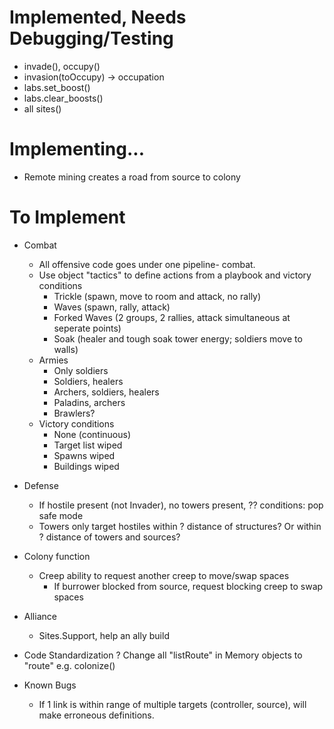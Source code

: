 # Implemented, Needs Debugging/Testing
- invade(), occupy()
- invasion(toOccupy) -> occupation
- labs.set_boost()
- labs.clear_boosts()
- all sites()



# Implementing...
- Remote mining creates a road from source to colony



# To Implement
- Combat
	* All offensive code goes under one pipeline- combat.
	- Use object "tactics" to define actions from a playbook and victory conditions
		- Trickle (spawn, move to room and attack, no rally)
		- Waves (spawn, rally, attack)
		- Forked Waves (2 groups, 2 rallies, attack simultaneous at seperate points)
		- Soak (healer and tough soak tower energy; soldiers move to walls)
	- Armies
		- Only soldiers
		- Soldiers, healers
		- Archers, soldiers, healers
		- Paladins, archers
		- Brawlers?
	- Victory conditions
		- None (continuous)
		- Target list wiped
		- Spawns wiped
		- Buildings wiped

- Defense
	- If hostile present (not Invader), no towers present, ?? conditions: pop safe mode
	- Towers only target hostiles within ? distance of structures? Or within ? distance of towers and sources?

- Colony function
	- Creep ability to request another creep to move/swap spaces
		- If burrower blocked from source, request blocking creep to swap spaces

- Alliance
	- Sites.Support, help an ally build

- Code Standardization
	? Change all "listRoute" in Memory objects to "route" e.g. colonize()

- Known Bugs
	- If 1 link is within range of multiple targets (controller, source), will make erroneous definitions.